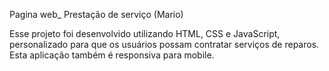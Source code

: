 Pagina web_ Prestação de serviço (Mario)

Esse projeto foi desenvolvido utilizando HTML, CSS e JavaScript, personalizado para que os usuários possam contratar serviços de reparos.
Esta aplicação também é responsiva para mobile.

